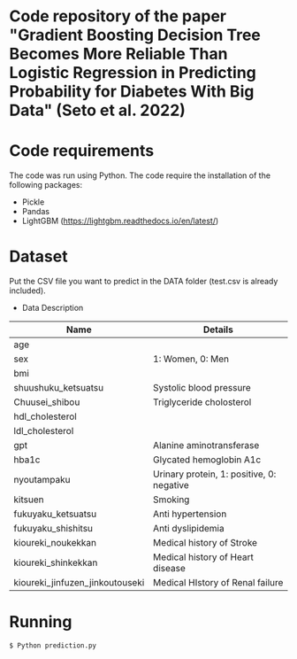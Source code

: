 # Code repository of the paper "Gradient Boosting Decision Tree Becomes More Reliable Than Logistic Regression in Predicting Probability for Diabetes With Big Data" (Seto et al. 2022) 

# Code requirements
The code was run using Python. The code require the installation of the following packages:

- Pickle
- Pandas
- LightGBM (https://lightgbm.readthedocs.io/en/latest/)

# Dataset
Put the CSV file you want to predict in the DATA folder (test.csv is already included).

- Data Description

|Name|Details|
|---|---|
|age| |
|sex|1: Women, 0: Men|
|bmi| |
|shuushuku_ketsuatsu| Systolic blood pressure|
|Chuusei_shibou| Triglyceride cholosterol|
|hdl_cholesterol| |
|ldl_cholesterol| |
|gpt| Alanine aminotransferase|
|hba1c| Glycated hemoglobin A1c|
|nyoutampaku| Urinary protein, 1: positive, 0: negative|
|kitsuen| Smoking|
|fukuyaku_ketsuatsu| Anti hypertension|
|fukuyaku_shishitsu| Anti dyslipidemia|
|kioureki_noukekkan| Medical history of Stroke|
|kioureki_shinkekkan| Medical history of Heart disease|
|kioureki_jinfuzen_jinkoutouseki| Medical HIstory of Renal failure|

# Running
```
$ Python prediction.py
```
